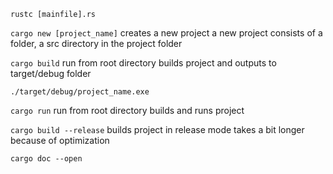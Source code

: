 `rustc [mainfile].rs`

`cargo new [project_name]`
creates a new project
a new project consists of a folder, a src directory in the project folder

`cargo build`
run from root directory
builds project and outputs to target/debug folder

`./target/debug/project_name.exe`

`cargo run`
run from root directory
builds and runs project

`cargo build --release`
builds project in release mode
takes a bit longer because of optimization

`cargo doc --open`
